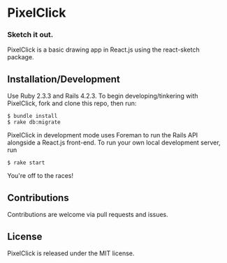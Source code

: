 # PixelClick
### Sketch it out.

PixelClick is a basic drawing app in React.js using the react-sketch package.

## Installation/Development

Use Ruby 2.3.3 and Rails 4.2.3.
To begin developing/tinkering with PixelClick, fork and clone this repo, then run:

```
$ bundle install
$ rake db:migrate
```

PixelClick in development mode uses Foreman to run the Rails API alongside a React.js front-end. To run your own local development server, run

```
$ rake start
```

You're off to the races!

## Contributions

Contributions are welcome via pull requests and issues.

## License

PixelClick is released under the MIT license.
